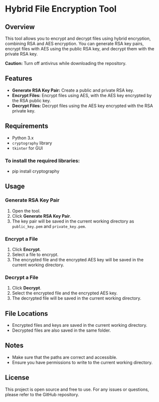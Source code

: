 # Hybrid File Encryption Tool

## Overview
This tool allows you to encrypt and decrypt files using hybrid encryption, combining RSA and AES encryption. You can generate RSA key pairs, encrypt files with AES using the public RSA key, and decrypt them with the private RSA key.

**Caution:** Turn off antivirus while downloading the repository.

## Features
- **Generate RSA Key Pair:** Create a public and private RSA key.
- **Encrypt Files:** Encrypt files using AES, with the AES key encrypted by the RSA public key.
- **Decrypt Files:** Decrypt files using the AES key encrypted with the RSA private key.

## Requirements
- Python 3.x
- `cryptography` library
- `tkinter` for GUI

### To install the required libraries:

- pip install cryptography

## Usage

### Generate RSA Key Pair
1. Open the tool.
2. Click **Generate RSA Key Pair**.
3. The key pair will be saved in the current working directory as `public_key.pem` and `private_key.pem`.

### Encrypt a File
1. Click **Encrypt**.
2. Select a file to encrypt.
3. The encrypted file and the encrypted AES key will be saved in the current working directory.

### Decrypt a File
1. Click **Decrypt**.
2. Select the encrypted file and the encrypted AES key.
3. The decrypted file will be saved in the current working directory.

## File Locations
- Encrypted files and keys are saved in the current working directory.
- Decrypted files are also saved in the same folder.

## Notes
- Make sure that the paths are correct and accessible.
- Ensure you have permissions to write to  the current working directory.

## License
This project is open source and free to use. For any issues or questions, please refer to the GitHub repository.